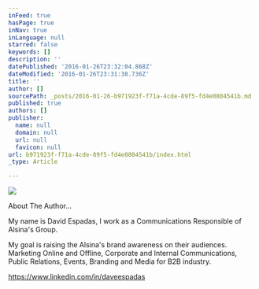 ```yaml
---
inFeed: true
hasPage: true
inNav: true
inLanguage: null
starred: false
keywords: []
description: ''
datePublished: '2016-01-26T23:32:04.868Z'
dateModified: '2016-01-26T23:31:38.736Z'
title: ''
author: []
sourcePath: _posts/2016-01-26-b971923f-f71a-4cde-89f5-fd4e0804541b.md
published: true
authors: []
publisher:
  name: null
  domain: null
  url: null
  favicon: null
url: b971923f-f71a-4cde-89f5-fd4e0804541b/index.html
_type: Article

---
```

![](https://the-grid-user-content.s3-us-west-2.amazonaws.com/6c24b0a4-479d-41db-a5a7-70cb8c5b438c.jpg)

About The Author...

My name is David Espadas, I work as a Communications Responsible of Alsina's Group.

My goal is raising the Alsina's brand awareness on their audiences. Marketing Online and Offline, Corporate and Internal Communications, Public Relations, Events, Branding and Media for B2B industry.

https://www.linkedin.com/in/daveespadas